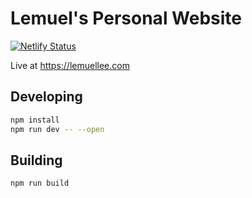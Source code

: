 # Lemuel's Personal Website

[![Netlify Status](https://api.netlify.com/api/v1/badges/45350a5c-bdf7-48e4-a2ca-26332fc3c7ae/deploy-status)](https://app.netlify.com/sites/lemuellee/deploys)

Live at https://lemuellee.com

## Developing

```bash
npm install
npm run dev -- --open
```

## Building

```bash
npm run build
```
